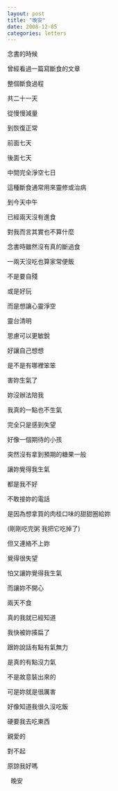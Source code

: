 ```yaml
---
layout: post
title: "晚安"
date: 2008-12-05
categories: letters
---
```



念書的時候


曾經看過一篇寫斷食的文章


整個斷食過程


共二十一天


從慢慢減量


到恢復正常


前面七天


後面七天


中間完全淨空七日


這種斷食通常用來靈修或治病


到今天中午


已經兩天沒有進食


對我而言其實也不算什麼


念書時雖然沒有真的斷過食


一兩天沒吃也算家常便飯


不是要自殘


或是好玩


而是想讓心靈淨空


靈台清明


思慮可以更敏銳


好讓自己想想


是不是有哪裡笨笨


害妳生氣了


妳沒辦法陪我


我真的一點也不生氣


完全只是感到失望


好像一個期待的小孩


突然沒有拿到預期的糖果一般


讓妳覺得我生氣


都是我不好


不敢接妳的電話


是因為想拿買的肉桂口味的甜甜圈給妳


(剛剛吃完粥
我把它吃掉了)


但又連絡不上妳


覺得很失望


怕又讓妳覺得我生氣


而讓妳不開心


兩天不食


真的我就已經知道


我快被妳揍扁了


跟妳說話有點有氣無力


是真的有點沒力氣


不是故意裝出來的


可是妳就是很厲害


好像知道我很久沒吃飯


硬要我去吃東西


親愛的


對不起


原諒我好嗎

 
晚安
